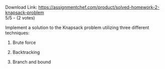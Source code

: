 Download Link: https://assignmentchef.com/product/solved-homework-2-knapsack-problem
<br>
5/5 - (2 votes)

Implement a solution to the Knapsack problem utilizing three different techniques:



1. Brute force

2. Backtracking

3. Branch and bound